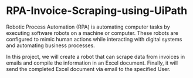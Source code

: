 # RPA-Invoice-Scraping-using-UiPath

Robotic Process Automation (RPA) is automating computer tasks by executing software robots on a machine or computer. These robots are configured to mimic human actions while interacting with digital systems and automating business processes.

In this project, we will create a robot that can scrape data from invoices in emails and compile the information in an Excel document. Finally, it will send the completed Excel document via email to the specified User.
